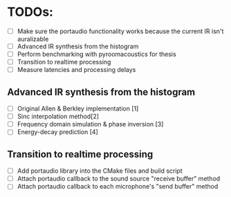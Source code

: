 # TODOs:
- [ ] Make sure the portaudio functionality works because the current IR isn't auralizable
- [ ] Advanced IR synthesis from the histogram
- [ ] Perform benchmarking with pyroomacoustics for thesis
- [ ] Transition to realtime processing
- [ ] Measure latencies and processing delays

## Advanced IR synthesis from the histogram
- [ ] Original Allen & Berkley implementation [1]
- [ ] Sinc interpolation method[2]
- [ ] Frequency domain simulation & phase inversion [3]
- [ ] Energy-decay prediction [4]

## Transition to realtime processing
- [ ] Add portaudio library into the CMake files and build script
- [ ] Attach portaudio callback to the sound source "receive buffer" method
- [ ] Attach portaudio callback to each microphone's "send buffer" method